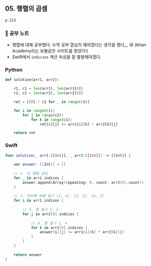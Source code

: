 ## 05. 행렬의 곱셈 
`p.113`

### 📖 공부 노트
- 행렬에 대해 공부했다. 수학 공부 열심히 해야겠다는 생각을 했다,,, 😢 (khan Academy라는 보물같은 사이트를 찾았다!)
- Swift에서 `indicies` 계산 속성을 잘 활용해야겠다.

### Python
~~~python
def solution(arr1, arr2):

    r1, c1 = len(arr1), len(arr1[0])
    r2, c2 = len(arr2), len(arr2[0])

    ret = [[0] * c2 for _ in range(r1)]

    for i in range(r1):
        for j in range(c2):
            for k in range(c1):
                ret[i][j] += arr1[i][k] * arr2[k][j]

    return ret
~~~

### Swift
~~~swift
func solution(_ arr1:[[Int]], _ arr2:[[Int]]) -> [[Int]] {
    
    var answer: [[Int]] = []
    
    // 1. 빈 배열 생성
    for _ in arr1.indices {
        answer.append(Array(repeating: 0, count: arr2[0].count))
    }
    
    // 2. 첫번째 배열 돌기 [1, 4], [3, 2], [4, 1]
    for i in arr1.indices {
        
        // 3. 열 돌기 3, 3
        for j in arr2[0].indices {
            
            // 4. 행 돌기 1, 4
            for k in arr1[0].indices {
                answer[i][j] += arr1[i][k] * arr2[k][j]
            }
        }
    }
    
    return answer
}
~~~
